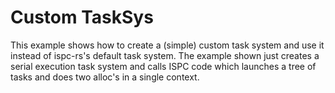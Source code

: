 # Custom TaskSys

This example shows how to create a (simple) custom task system and use it instead of
ispc-rs's default task system. The example shown just creates a serial execution task
system and calls ISPC code which launches a tree of tasks and does two alloc's in
a single context.

